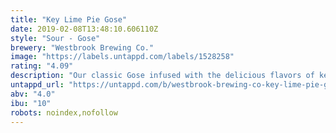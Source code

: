 ```yaml
---
title: "Key Lime Pie Gose"
date: 2019-02-08T13:48:10.606110Z
style: "Sour - Gose"
brewery: "Westbrook Brewing Co."
image: "https://labels.untappd.com/labels/1528258"
rating: "4.09"
description: "Our classic Gose infused with the delicious flavors of key lime pie."
untappd_url: "https://untappd.com/b/westbrook-brewing-co-key-lime-pie-gose/1528258"
abv: "4.0"
ibu: "10"
robots: noindex,nofollow
---
```

